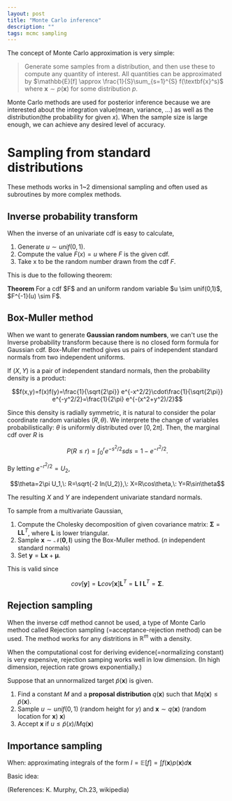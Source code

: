 ```yaml
---
layout: post
title: "Monte Carlo inference"
description: ""
tags: mcmc sampling
---
```


The concept of Monte Carlo approximation is very simple: 

> Generate some samples from a distribution, and then use these to compute any quantity of interest.
> All quantities can be approximated by $\mathbb{E}[f] \approx \frac{1}{S}\sum_{s=1}^{S} f(\textbf{x}^s)$ where $\textbf{x} \sim p(\textbf{x})$ for some distribution $p$.

Monte Carlo methods are used for posterior inference because we are interested about the integration value(mean, variance, ...) as well as the distribution(the probability for given $x$). When the sample size is large enough, we can achieve any desired level of accuracy.


<!-- For posterior inference, we can use various deterministic algorithms. But, our posterior may have some problems: -->
<!-- * need to be normalized -->
<!-- * hard to integrate (=hard to derive mean, variance, ...) -->

<!-- Then, how can we -->
<!-- * Why do we use MC approximation for posterior inference rather than deterministic algorithms? -->
  <!-- * ??? -->
  <!-- *  -->

<!-- How do we efficiently generate samples from a probability distribution, particularly in high dimensions?
  * non-iterative methods for generating independent samples
  * iterative method known as Markov Chain Monte Carlo(MCMC): produces dependent samples but which works well in high dimensions -->





# Sampling from standard distributions

These methods works in 1~2 dimensional sampling and often used as subroutines by more complex methods.

## Inverse probability transform 

When the inverse of an univariate cdf is easy to calculate,

1. Generate $u \sim unif(0,1)$.
2. Compute the value $F(x)=u$ where $F$ is the given cdf.
3. Take x to be the random number drawn from the cdf $F$.

This is due to the following theorem:

<div class="notice"><b>Theorem</b> For a cdf $F$ and an uniform random variable $u \sim unif(0,1)$, $F^{-1}(u) \sim F$. </div>

## Box-Muller method

When we want to generate **Gaussian random numbers**, we can't use the Inverse probability transform because there is no closed form formula for Gaussian cdf. Box-Muller method gives us pairs of independent standard normals from two independent uniforms.

If $(X,Y)$ is a pair of independent standard normals, then the probability density is a product:

$$f(x,y)=f(x)f(y)=\frac{1}{\sqrt{2\pi}} e^{-x^2/2}\cdot\frac{1}{\sqrt{2\pi}} e^{-y^2/2}=\frac{1}{2\pi} e^{-(x^2+y^2)/2}$$

Since this density is radially symmetric, it is natural to consider the polar coordinate random variables $(R,\theta)$. We interprete the change of variables probabilistically: $\theta$ is uniformly distributed over $[0,2\pi]$. Then, the marginal cdf over $R$ is 

$$P(R \leq r) = \int_{0}^{r} e^{-s^2/2}sds = 1-e^{-r^2/2}.$$

By letting $e^{-r^2/2}=U_2$, 

$$\theta=2\pi U_1,\: R=\sqrt{-2 ln(U_2)},\: X=R\cos\theta,\: Y=R\sin\theta$$

The resulting $X$ and $Y$ are independent univariate standard normals.

To sample from a multivariate Gaussian, 

1. Compute the Cholesky decomposition of given covariance matrix: $\boldsymbol\Sigma=\textbf{L}\textbf{L}^T$, where $\textbf{L}$ is lower triangular.
2. Sample $\textbf{x} \sim \mathcal{N}(\textbf{0},\textbf{I})$ using the Box-Muller method. ($n$ independent standard normals)
3. Set $\textbf{y}=\textbf{Lx}+\boldsymbol\mu$.

This is valid since

$$cov[\textbf{y}]=\textbf{L} cov[\textbf{x}] \textbf{L}^T=\textbf{L I L}^T=\boldsymbol\Sigma.$$

## Rejection sampling

When the inverse cdf method cannot be used, a type of Monte Carlo method called Rejection sampling (=acceptance-rejection method) can be used. The method works for any distritions in $\mathbb{R}^m$ with a density.

When the computational cost for deriving evidence(=normalizing constant) is very expensive, rejection samping works well in low dimension. (In high dimension, rejection rate grows exponentially.)

Suppose that an unnormalized target $\tilde{p}(\textbf{x})$ is given.

1. Find a constant $M$ and a **proposal distribution** $q(\textbf{x})$ such that $Mq(\textbf{x})\leq \tilde{p}(\textbf{x})$.
2. Sample $u\sim unif(0,1)$ (random height for $y$) and $\textbf{x} \sim q(\textbf{x})$ (random location for $\textbf{x}$) $\textbf{x}$)
3. Accept $\textbf{x}$ if $u\leq \tilde{p}(x) / M q(\textbf{x})$

## Importance sampling

When: approximating integrals of the form $I=\mathbb{E}[f]=\int f(\textbf{x})p(\textbf{x})d\textbf{x}$

Basic idea: 

(References: K. Murphy, Ch.23, wikipedia)
